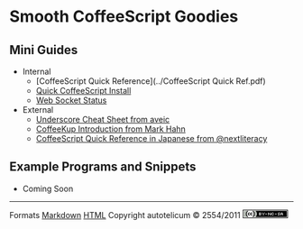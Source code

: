 
# Smooth CoffeeScript Goodies

## Mini Guides

* Internal
    + [CoffeeScript Quick Reference](../CoffeeScript Quick Ref.pdf)
    + [Quick CoffeeScript Install](install-notes.html)
    + [Web Socket Status](web-socket-status.html)
* External
    + [Underscore Cheat Sheet from aveic](http://aveic.ru/underscorejs/cheatsheet.pdf)
    + [CoffeeKup Introduction from Mark Hahn](https://raw.github.com/mark-hahn/coffeekup-intro/master/coffeekup-intro-pandoc/coffeekup-intro.pdf)
    + [CoffeeScript Quick Reference in Japanese from @nextliteracy](http://www.h3.dion.ne.jp/~y.ich/CoffeeScriptQuickRef.pdf)


## Example Programs and Snippets

* Coming Soon

-----------------------------------------------------------------------------

Formats	[Markdown](goodies.md)	[HTML](goodies.html)
Copyright autotelicum © 2554/2011 ![License CCBYNCSA](ccbyncsa.png)


<!-- Command used to format this document:
Edit ,>pandoc -f markdown -t html -S --css pandoc-template.css --template pandoc-template.html -B readability-embed.js -o goodies.html; open goodies.html
-->
